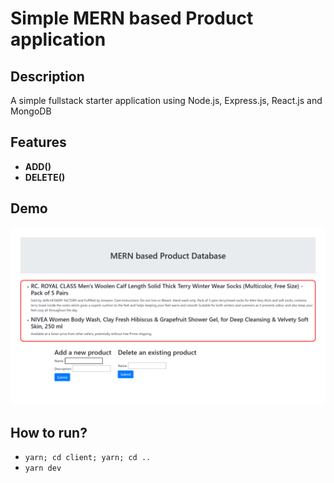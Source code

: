 # Simple MERN based Product application
## Description
A simple fullstack starter application using Node.js, Express.js, React.js and MongoDB

## Features
 - **ADD()**
 - **DELETE()**

## Demo
<img src="./.images/front.png" width=600 />

## How to run?
 - `yarn; cd client; yarn; cd ..`
 - `yarn dev`